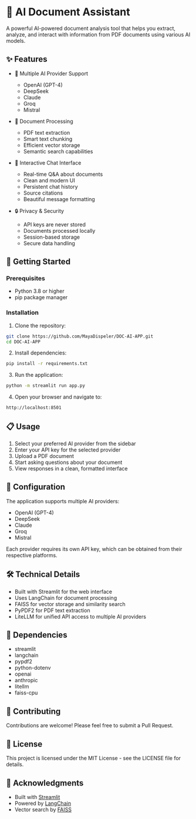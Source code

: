 # 📄 AI Document Assistant

A powerful AI-powered document analysis tool that helps you extract, analyze, and interact with information from PDF documents using various AI models.

## ✨ Features

- 🤖 Multiple AI Provider Support
  - OpenAI (GPT-4)
  - DeepSeek
  - Claude
  - Groq
  - Mistral

- 📑 Document Processing
  - PDF text extraction
  - Smart text chunking
  - Efficient vector storage
  - Semantic search capabilities

- 💬 Interactive Chat Interface
  - Real-time Q&A about documents
  - Clean and modern UI
  - Persistent chat history
  - Source citations
  - Beautiful message formatting

- 🔒 Privacy & Security
  - API keys are never stored
  - Documents processed locally
  - Session-based storage
  - Secure data handling

## 🚀 Getting Started

### Prerequisites

- Python 3.8 or higher
- pip package manager

### Installation

1. Clone the repository:
```bash
git clone https://github.com/MayaDispeler/DOC-AI-APP.git
cd DOC-AI-APP
```

2. Install dependencies:
```bash
pip install -r requirements.txt
```

3. Run the application:
```bash
python -m streamlit run app.py
```

4. Open your browser and navigate to:
```
http://localhost:8501
```

## 📋 Usage

1. Select your preferred AI provider from the sidebar
2. Enter your API key for the selected provider
3. Upload a PDF document
4. Start asking questions about your document
5. View responses in a clean, formatted interface

## 🔧 Configuration

The application supports multiple AI providers:

- OpenAI (GPT-4)
- DeepSeek
- Claude
- Groq
- Mistral

Each provider requires its own API key, which can be obtained from their respective platforms.

## 🛠️ Technical Details

- Built with Streamlit for the web interface
- Uses LangChain for document processing
- FAISS for vector storage and similarity search
- PyPDF2 for PDF text extraction
- LiteLLM for unified API access to multiple AI providers

## 📝 Dependencies

- streamlit
- langchain
- pypdf2
- python-dotenv
- openai
- anthropic
- litellm
- faiss-cpu

## 🤝 Contributing

Contributions are welcome! Please feel free to submit a Pull Request.

## 📜 License

This project is licensed under the MIT License - see the LICENSE file for details.

## 🙏 Acknowledgments

- Built with [Streamlit](https://streamlit.io/)
- Powered by [LangChain](https://langchain.org/)
- Vector search by [FAISS](https://github.com/facebookresearch/faiss) 